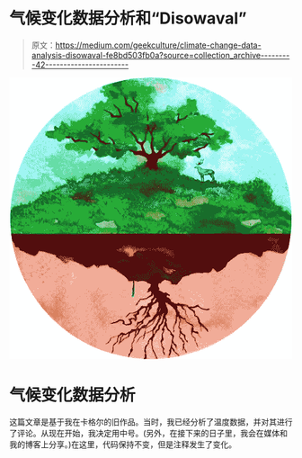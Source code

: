 # 气候变化数据分析和“Disowaval”

> 原文：<https://medium.com/geekculture/climate-change-data-analysis-disowaval-fe8bd503fb0a?source=collection_archive---------42----------------------->

![](img/3f1974fba7a3b19499b785e783ccf4be.png)

# 气候变化数据分析

这篇文章是基于我在卡格尔的旧作品。当时，我已经分析了温度数据，并对其进行了评论。从现在开始，我决定用中号。(另外，在接下来的日子里，我会在媒体和我的博客上分享。)在这里，代码保持不变，但是注释发生了变化。